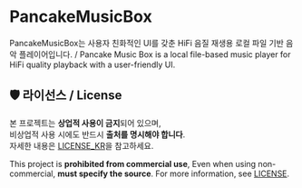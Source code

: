 # PancakeMusicBox
PancakeMusicBox는 사용자 친화적인 UI를 갖춘 HiFi 음질 재생용 로컬 파일 기반 음악 플레이어입니다. / Pancake Music Box is a local file-based music player for HiFi quality playback with a user-friendly UI.




## 🛡️ 라이선스 / License

본 프로젝트는 **상업적 사용이 금지**되어 있으며,  
비상업적 사용 시에도 반드시 **출처를 명시해야 합니다**.  
자세한 내용은 [LICENSE_KR](./License_KR)을 참고하세요.

This project is **prohibited from commercial use**,
Even when using non-commercial,
**must specify the source**.
For more information, see [LICENSE](./LICENSE). 